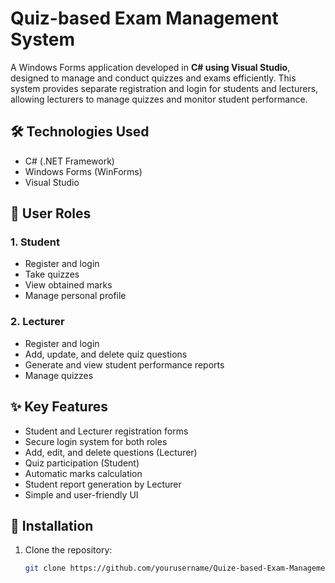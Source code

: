# Quiz-based Exam Management System

A Windows Forms application developed in **C# using Visual Studio**, designed to manage and conduct quizzes and exams efficiently. This system provides separate registration and login for students and lecturers, allowing lecturers to manage quizzes and monitor student performance.

## 🛠 Technologies Used

- C# (.NET Framework)
- Windows Forms (WinForms)
- Visual Studio

## 👥 User Roles

### 1. **Student**
- Register and login
- Take quizzes
- View obtained marks
- Manage personal profile

### 2. **Lecturer**
- Register and login
- Add, update, and delete quiz questions
- Generate and view student performance reports
- Manage quizzes

## ✨ Key Features

- Student and Lecturer registration forms
- Secure login system for both roles
- Add, edit, and delete questions (Lecturer)
- Quiz participation (Student)
- Automatic marks calculation
- Student report generation by Lecturer
- Simple and user-friendly UI



## 🔧 Installation

1. Clone the repository:
   ```bash
   git clone https://github.com/yourusername/Quize-based-Exam-Management-System.git
